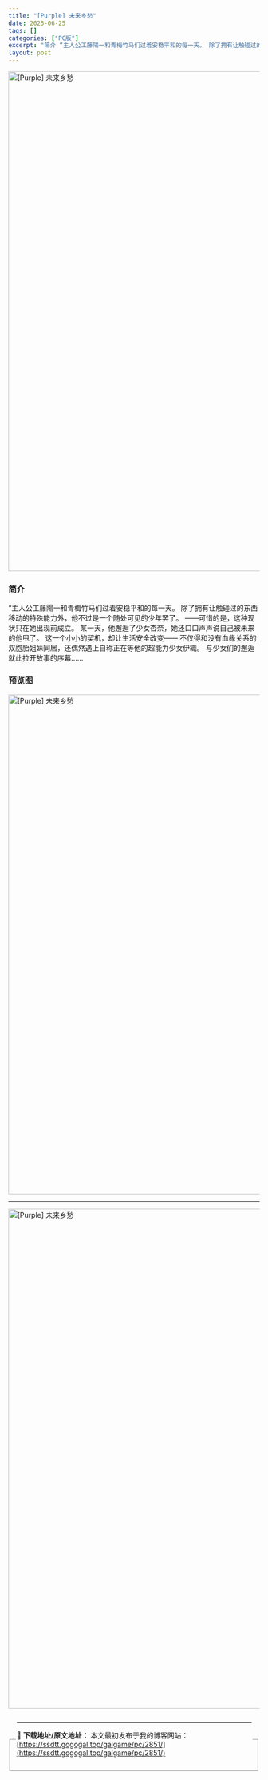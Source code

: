 ```yaml
---
title: "[Purple] 未来乡愁"
date: 2025-06-25
tags: []
categories: ["PC版"]
excerpt: "简介 “主人公工藤陽一和青梅竹马们过着安稳平和的每一天。 除了拥有让触碰过的东西移动的特殊能力外，他不过是一个随处可见的少年罢了。 ——可惜的是，这种现状只在她出现前成立。 某一天，他邂逅了少女杏奈，她还口口声声说自己被未来的他甩了。 这一个小小的契机，却让生活安全改变—— 不仅得和没有血缘关系的双&hellip;"
layout: post
---
```



<p><img decoding="async"   src="https://ssdtt.gogogal.top/wp-content/uploads/2025/06/4a83b-00.webp" loading="lazy" alt="[Purple] 未来乡愁" style="display: block; margin-left: auto; margin-right: auto; width: 1000px;" /></p>
<div>
<h3>简介</h3>
</p></div>
<p>“主人公工藤陽一和青梅竹马们过着安稳平和的每一天。 除了拥有让触碰过的东西移动的特殊能力外，他不过是一个随处可见的少年罢了。 ——可惜的是，这种现状只在她出现前成立。 某一天，他邂逅了少女杏奈，她还口口声声说自己被未来的他甩了。 这一个小小的契机，却让生活安全改变—— 不仅得和没有血缘关系的双胞胎姐妹同居，还偶然遇上自称正在等他的超能力少女伊織。 与少女们的邂逅就此拉开故事的序幕……</p>
<h3>预览图</h3>
<p><img decoding="async"   src="https://ssdtt.gogogal.top/wp-content/uploads/2025/06/e6354-01.webp" loading="lazy" alt="[Purple] 未来乡愁" style="display: block; margin-left: auto; margin-right: auto; width: 1000px;" /></p>
<hr />
<p><img decoding="async"   src="https://ssdtt.gogogal.top/wp-content/uploads/2025/06/cb215-02.webp" loading="lazy" alt="[Purple] 未来乡愁" style="display: block; margin-left: auto; margin-right: auto; width: 1000px;" /></p>
<div></div>
<fieldset>
<legend>


---
📖 **下载地址/原文地址：** 本文最初发布于我的博客网站：[https://ssdtt.gogogal.top/galgame/pc/2851/](https://ssdtt.gogogal.top/galgame/pc/2851/)
